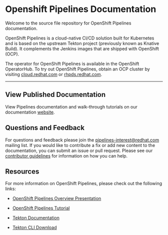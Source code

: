 # Openshift Pipelines Documentation

Welcome to the source file repository for OpenShift Pipelines documentation.

OpenShift Pipelines is a cloud-native CI/CD solution built for Kubernetes and is based on the upstream Tekton project (previously known as Knative Build).
It complements the Jenkins images that are shipped with OpenShift (OCP).

The operator for OpenShift Pipelines is available in the OpenShift OperatorHub.
To try out OpenShift Pipelines, obtain an OCP cluster by visiting [cloud.redhat.com](https://cloud.redhat.com) or [rhpds.redhat.com](https://rhpds.redhat.com).

----------------------------------------

## View Published Documentation

View Pipelines documentation and walk-through tutorials on our documentation
[website](https://openshift.github.io/pipelines-docs/).


## Questions and Feedback

For questions and feedback please join the pipelines-interest@redhat.com mailing list. If you would like to contribute a fix or add new content to the documentation, you can submit an issue or pull request. Please see our [contributor guidelines](contributing/con_contributing-documentation.md) for information on how you can help.


## Resources

For more information on OpenShift Pipelines, please check out the following links:

* [OpenShift Pipelines Overview Presentation](https://docs.google.com/presentation/d/1E6FChdbIrMHlynF-yvEMrTiAnR8rwMdvebBxPgdcmrE/edit#slide=id.g547716335e_0_260)

* [OpenShift Pipelines Tutorial](https://github.com/openshift/pipelines-tutorial/)

* [Tekton Documentation](https://github.com/tektoncd/pipeline/tree/master/docs)

* [Tekton CLI Download](https://github.com/tektoncd/cli/tree/v0.1.2)
